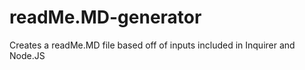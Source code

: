 # readMe.MD-generator
Creates a readMe.MD file based off of inputs included in Inquirer and Node.JS
